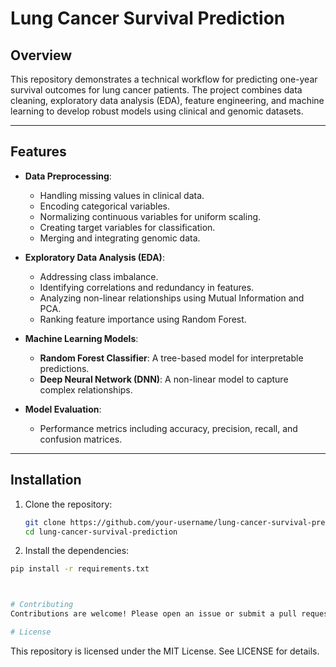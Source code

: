 # **Lung Cancer Survival Prediction**

## **Overview**
This repository demonstrates a technical workflow for predicting one-year survival outcomes for lung cancer patients. The project combines data cleaning, exploratory data analysis (EDA), feature engineering, and machine learning to develop robust models using clinical and genomic datasets.

---

## **Features**
- **Data Preprocessing**:
  - Handling missing values in clinical data.
  - Encoding categorical variables.
  - Normalizing continuous variables for uniform scaling.
  - Creating target variables for classification.
  - Merging and integrating genomic data.

- **Exploratory Data Analysis (EDA)**:
  - Addressing class imbalance.
  - Identifying correlations and redundancy in features.
  - Analyzing non-linear relationships using Mutual Information and PCA.
  - Ranking feature importance using Random Forest.

- **Machine Learning Models**:
  - **Random Forest Classifier**: A tree-based model for interpretable predictions.
  - **Deep Neural Network (DNN)**: A non-linear model to capture complex relationships.

- **Model Evaluation**:
  - Performance metrics including accuracy, precision, recall, and confusion matrices.

---

## **Installation**
1. Clone the repository:
   ```bash
   git clone https://github.com/your-username/lung-cancer-survival-prediction.git
   cd lung-cancer-survival-prediction

2. Install the dependencies:
  ```bash
  pip install -r requirements.txt



# Contributing
Contributions are welcome! Please open an issue or submit a pull request to propose improvements.

# License
```
This repository is licensed under the MIT License. See LICENSE for details.

